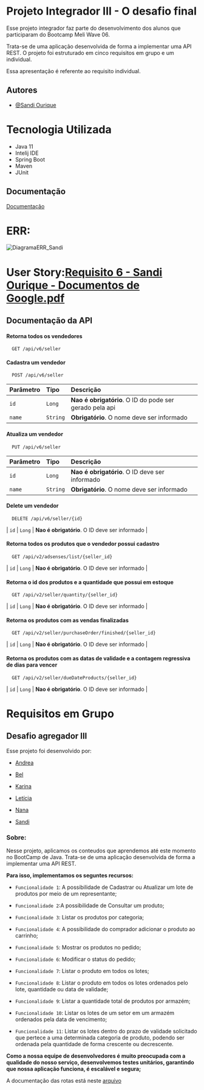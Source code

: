 # Projeto Integrador III - O desafio final

Esse projeto integrador faz parte do desenvolvimento dos alunos que participaram do Bootcamp Meli Wave 06.

Trata-se de uma aplicação desenvolvida de forma a implementar uma API REST.
O projeto foi estruturado em cinco requisitos em grupo e um individual.

Essa apresentação é referente ao requisito individual.

## Autores

- [@Sandi Ourique](https://www.github.com/octokatherine)

# Tecnologia Utilizada

- Java 11
- Intelij IDE
- Spring Boot
- Maven
- JUnit

## Documentação

[Documentação](https://link-da-documentação)

# ERR: 
![DiagramaERR_Sandi](https://user-images.githubusercontent.com/107966726/185107711-f366e110-ade2-4d01-aa85-dbb0536790d8.jpeg)


# User Story:[Requisito 6 - Sandi Ourique - Documentos de Google.pdf](https://github.com/sandiouriquemeli/desafio_final_sandi/files/9359120/Requisito.6.-.Sandi.Ourique.-.Documentos.de.Google.pdf)


## Documentação da API

#### Retorna todos os vendedores

```http
  GET /api/v6/seller
```

#### Cadastra um vendedor

```http
  POST /api/v6/seller
```

| Parâmetro   | Tipo       | Descrição                                   |
| :---------- | :--------- | :------------------------------------------ |
| `id`      | `Long` | **Nao é obrigatório**. O ID do pode ser gerado pela api |
| `name`    | `String` |**Obrigatório**. O nome deve ser informado |

#### Atualiza um vendedor

```http
  PUT /api/v6/seller
```

| Parâmetro   | Tipo       | Descrição                                   |
| :---------- | :--------- | :------------------------------------------ |
| `id`      | `Long` | **Nao é obrigatório**. O ID deve ser informado |
| `name`    | `String` |**Obrigatório**. O nome deve ser informado |

#### Delete um vendedor
```http
  DELETE /api/v6/seller/{id}
```
| `id`      | `Long` | **Nao é obrigatório**. O ID deve ser informado |


#### Retorna todos os produtos que o vendedor possui cadastro


```http
  GET /api/v2/adsenses/list/{seller_id}
```
| `id`      | `Long` | **Nao é obrigatório**. O ID deve ser informado |


#### Retorna o id dos produtos e a quantidade que possui em estoque

```http
  GET /api/v2/seller/quantity/{seller_id}
```
| `id`      | `Long` | **Nao é obrigatório**. O ID deve ser informado |


#### Retorna os produtos com as vendas finalizadas

```http
  GET /api/v2/seller/purchaseOrder/finished/{seller_id}
```
| `id`      | `Long` | **Nao é obrigatório**. O ID deve ser informado |


#### Retorna os produtos com as datas de validade e a contagem regressiva de dias para vencer

```http
  GET /api/v2/seller/dueDateProducts/{seller_id}
```
| `id`      | `Long` | **Nao é obrigatório**. O ID deve ser informado |


# Requisitos em Grupo

## Desafio agregador III

Esse projeto foi desenvolvido por:

- [Andrea](https://github.com/andherreraML)

- [Bel](https://github.com/BelAlbuquerque)

- [Karina](https://github.com/KarinaLimaMeli)

- [Letícia](https://github.com/lecastroMELI)

- [Nana](https://github.com/InajaraPereira)

- [Sandi](https://github.com/sandiouriquemeli)

### Sobre:

Nesse projeto, aplicamos os conteudos que aprendemos até este momento no BootCamp de Java.
Trata-se de uma aplicação desenvolvida de forma a implementar uma API REST.

**Para isso, implementamos os seguntes recursos:**

- `Funcionalidade 1`: A possibilidade de Cadastrar ou Atualizar um lote de produtos por meio de um representante;

- `Funcionalidade 2`:A possibilidade de Consultar um produto;

- `Funcionalidade 3`: Listar os produtos por categoria;

- `Funcionalidade 4`: A possibilidade do comprador adicionar o produto ao carrinho;

- `Funcionalidade 5`: Mostrar os produtos no pedido;

- `Funcionalidade 6`: Modificar o status do pedido;

- `Funcionalidade 7`: Listar o produto em todos os lotes;

- `Funcionalidade 8`: Listar o produto em todos os lotes ordenados pelo lote, quantidade ou data de validade;

- `Funcionalidade 9`: Listar a quantidade total de produtos por armazém;

- `Funcionalidade 10`: Listar os lotes de um setor em um armazém ordenados pela data de vencimento;

- `Funcionalidade 11`: Listar os lotes dentro do prazo de validade solicitado que pertece a uma determinada categoria de produto, podendo 
  ser ordenada pela quantidade de forma crescente ou decrescente.


**Como a nossa equipe de desenvolvedores é muito preocupada com a qualidade do nosso serviço,
desenvolvemos testes unitários, garantindo que nossa aplicação funciona, é escalável e segura;**

A documentação das rotas está neste [arquivo](Desafio%203%20-%20Projeto%20Integrador.postman_collection.json)


